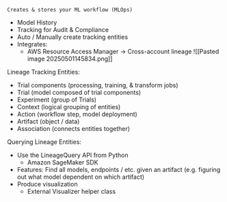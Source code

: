 `Creates & stores your ML workflow (MLOps)`

- Model History
- Tracking for Audit & Compliance
- Auto / Manually create tracking entities
- Integrates:
	- AWS Resource Access Manager → Cross-account lineage
![[Pasted image 20250501145834.png]]


Lineage Tracking Entities:
- Trial components (processing, training, & transform jobs)
- Trial (model composed of trial components) 
- Experiment (group of Trials)
- Context (logical grouping of entities)
- Action (workflow step, model deployment)
- Artifact (object / data)
- Association (connects entities together)


Querying Lineage Entities:
- Use the LineageQuery API from Python
	- Amazon SageMaker SDK 
- Features: Find all models, endpoints / etc. given an artifact (e.g. figuring out what model dependent on which artifact)
- Produce visualization
	- External Visualizer helper class